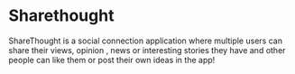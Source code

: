 # Sharethought
ShareThought is a social connection application where multiple users can share their views, opinion , news or interesting stories they have and other people can like them or post their own ideas in the app!
